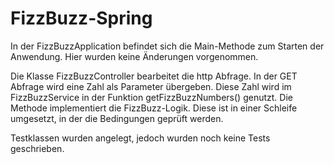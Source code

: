 # FizzBuzz-Spring
In der FizzBuzzApplication befindet sich die Main-Methode zum Starten der Anwendung. Hier wurden keine Änderungen vorgenommen.  

Die Klasse FizzBuzzController bearbeitet die http Abfrage. In der GET Abfrage wird eine Zahl als Parameter übergeben. Diese Zahl wird im FizzBuzzService in der Funktion 
getFizzBuzzNumbers() genutzt. Die Methode implementiert die FizzBuzz-Logik. Diese ist in einer Schleife umgesetzt, in der die Bedingungen geprüft werden.

Testklassen wurden angelegt, jedoch wurden noch keine Tests geschrieben.
